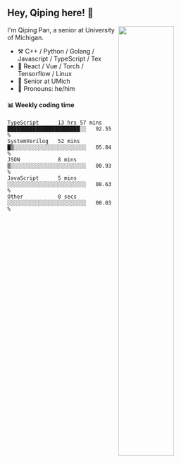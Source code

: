 

## Hey, Qiping here! :wave:

[<img align="right" width="50%" src="https://github-readme-stats.vercel.app/api?username=ppppqp&theme=dark&show_icons=true">](https://metrics.lecoq.io/ppppqp?template=classic)


I'm Qiping Pan, a senior at University of Michigan.

-   :hammer_and_pick: C++ / Python / Golang / Javascript / TypeScript / Tex
-   :pencil: React / Vue / Torch / Tensorflow / Linux 
-   :seedling: Senior at UMich
-   :man: Pronouns: he/him



#### :bar_chart: Weekly coding time

<!--START_SECTION:waka-->

```text
TypeScript      13 hrs 57 mins  ███████████████████████░░   92.55 %
SystemVerilog   52 mins         █▒░░░░░░░░░░░░░░░░░░░░░░░   05.84 %
JSON            8 mins          ▒░░░░░░░░░░░░░░░░░░░░░░░░   00.93 %
JavaScript      5 mins          ░░░░░░░░░░░░░░░░░░░░░░░░░   00.63 %
Other           0 secs          ░░░░░░░░░░░░░░░░░░░░░░░░░   00.03 %
```

<!--END_SECTION:waka-->
